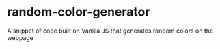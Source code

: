 # random-color-generator
A snippet of code built on Vanilla JS that generates random colors on the webpage
